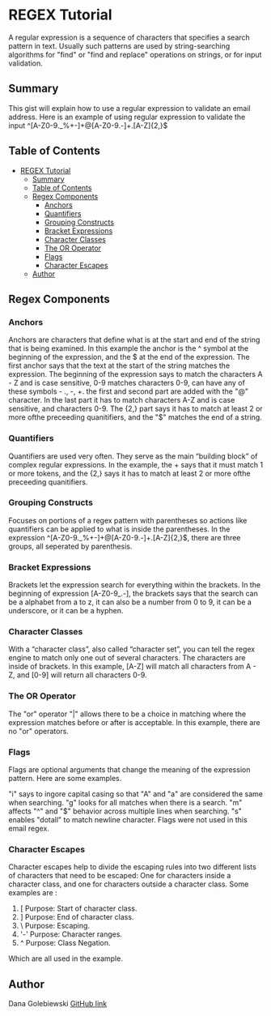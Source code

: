 # REGEX Tutorial 

A regular expression is a sequence of characters that specifies a search pattern in text. Usually such patterns are used by string-searching algorithms for "find" or "find and replace" operations on strings, or for input validation.

## Summary

This gist will explain how to use a regular expression to validate an email address. Here is an example of using regular expression to validate the input 
^[A-Z0-9._%+-]+@[A-Z0-9.-]+\.[A-Z]{2,}$ 

## Table of Contents

- [REGEX Tutorial](#regex-tutorial)
  - [Summary](#summary)
  - [Table of Contents](#table-of-contents)
  - [Regex Components](#regex-components)
    - [Anchors](#anchors)
    - [Quantifiers](#quantifiers)
    - [Grouping Constructs](#grouping-constructs)
    - [Bracket Expressions](#bracket-expressions)
    - [Character Classes](#character-classes)
    - [The OR Operator](#the-or-operator)
    - [Flags](#flags)
    - [Character Escapes](#character-escapes)
  - [Author](#author)

## Regex Components

### Anchors
Anchors are characters that define what is at the start and end of the string that is being examined. In this example the anchor is the ^ symbol at the beginning of the expression, and the $ at the end of the expression. The first anchor says that the text at the start of the string matches the expression. The beginning of the expression says to match the characters A - Z and is case sensitive, 0-9 matches characters 0-9, can have any of these symbols - ., -, +. the first and second part are added with the "@" character.  In the last part it has to match characters A-Z and is case sensitive, and characters 0-9. The {2,} part says it has to match at least 2 or more ofthe preceeding quanitifiers, and the "$" matches the end of a string.

### Quantifiers
Quantifiers are used very often. They serve as the main “building block” of complex regular expressions. In the example, the + says that it must match 1 or more tokens, and the {2,} says it has to match at least 2 or more ofthe preceeding quanitifiers. 

### Grouping Constructs
Focuses on portions of a regex pattern with parentheses so actions like quantifiers can be applied to what is inside the parentheses. In the expression ^[A-Z0-9._%+-]+@[A-Z0-9.-]+\.[A-Z]{2,}$, there are three groups, all seperated by parenthesis.

### Bracket Expressions
Brackets let the expression search for everything within the brackets. In the beginning of expression [A-Z0-9_.-], the brackets says that the search can be a alphabet from a to z, it can also be a number from 0 to 9, it can be a underscore, or it can be a hyphen.

### Character Classes
With a “character class”, also called “character set”, you can tell the regex engine to match only one out of several characters. The characters are inside of brackets. In this example, [A-Z] will match all characters from A - Z, and [0-9] will return all characters 0-9. 

### The OR Operator
The "or" operator "|" allows there to be a choice in matching where the expression matches before or after is acceptable. In this example, there are no "or" operators.

### Flags
Flags are optional arguments that change the meaning of the expression pattern. Here are some examples.

"i" says to ingore capital casing so that "A" and "a" are considered the same when searching.
"g" looks for all matches when there is a search.
"m" affects "^" and "$" behavior across multiple lines when searching.
"s" enables "dotall" to match newline character. Flags were not used in this email regex.

### Character Escapes
Character escapes help to divide the escaping rules into two different lists of characters that need to be escaped:  One for characters inside a character class, and one for characters outside a character class.
Some examples are :
1) [ Purpose: Start of character class.
2) ]  Purpose: End of character class.
3) \  Purpose: Escaping.
4) '-' Purpose: Character ranges.
5) ^  Purpose: Class Negation.

Which are all used in the example. 

## Author

Dana Golebiewski
[GitHub link](https://github.com/danagolebiewski)
